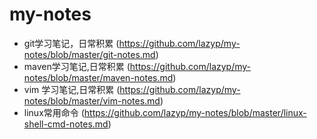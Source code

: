 # my-notes
* git学习笔记，日常积累 (https://github.com/lazyp/my-notes/blob/master/git-notes.md)
* maven学习笔记,日常积累 (https://github.com/lazyp/my-notes/blob/master/maven-notes.md)
* vim 学习笔记,日常积累 (https://github.com/lazyp/my-notes/blob/master/vim-notes.md)
* linux常用命令 (https://github.com/lazyp/my-notes/blob/master/linux-shell-cmd-notes.md)
